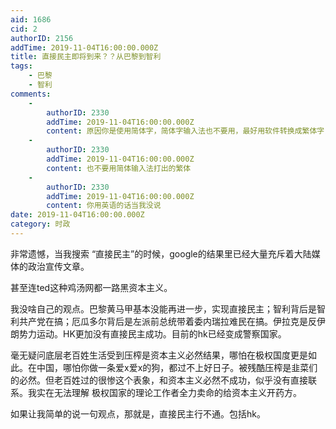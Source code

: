 ```yaml
---
aid: 1686
cid: 2
authorID: 2156
addTime: 2019-11-04T16:00:00.000Z
title: 直接民主即将到来？？从巴黎到智利
tags:
    - 巴黎
    - 智利
comments:
    -
        authorID: 2330
        addTime: 2019-11-04T16:00:00.000Z
        content: 原因你是使用简体字，简体字输入法也不要用，最好用软件转换成繁体字，再搜索
    -
        authorID: 2330
        addTime: 2019-11-04T16:00:00.000Z
        content: 也不要用简体输入法打出的繁体
    -
        authorID: 2330
        addTime: 2019-11-04T16:00:00.000Z
        content: 你用英语的话当我没说
date: 2019-11-04T16:00:00.000Z
category: 时政
---
```


非常遗憾，当我搜索 “直接民主”的时候，google的结果里已经大量充斥着大陆媒体的政治宣传文章。

甚至连ted这种鸡汤网都一路黑资本主义。

我没啥自己的观点。巴黎黄马甲基本没能再进一步，实现直接民主；智利背后是智利共产党在搞；厄瓜多尔背后是左派前总统带着委内瑞拉难民在搞。伊拉克是反伊朗势力运动。HK更加没有直接民主成功。目前的hk已经变成警察国家。

毫无疑问底层老百姓生活受到压榨是资本主义必然结果，哪怕在极权国度更是如此。在中国，哪怕你做一条爱x爱x的狗，都过不上好日子。被残酷压榨是韭菜们的必然。但老百姓过的很惨这个表象，和资本主义必然不成功，似乎没有直接联系。我实在无法理解 极权国家的理论工作者全力卖命的给资本主义开药方。

如果让我简单的说一句观点，那就是，直接民主行不通。包括hk。
